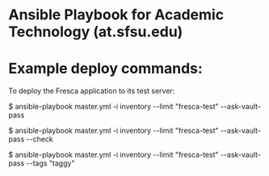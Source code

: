 # Ansible Playbook for Academic Technology (at.sfsu.edu)


# Example deploy commands:

To deploy the Fresca application to its test server:

$ ansible-playbook master.yml -i inventory --limit "fresca-test" --ask-vault-pass

$ ansible-playbook master.yml -i inventory --limit "fresca-test" --ask-vault-pass --check

$ ansible-playbook master.yml -i inventory --limit "fresca-test" --ask-vault-pass --tags "taggy"